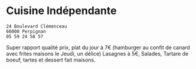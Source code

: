 # Cuisine Indépendante

    24 Boulevard Clémenceau
    66000 Perpignan
    05 59 24 58 57
    
Super rapport qualité prix, plat du jour à 7€ (hamburger au confit de canard avec frites maisons le Jeudi, un délice)
Lasagnes à 5€, Salades, Tartare de boeuf, tartes et dessert fait maisons.
